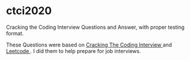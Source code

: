 # ctci2020
Cracking the Coding Interview Questions and Answer, with proper testing format. 

These Questions were based on <a href = "https://www.amazon.com/Cracking-Coding-Interview-Programming-Questions/dp/0984782850"> Cracking The Coding Interview </a> and <a href = "https://leetcode.com/"> Leetcode </a>. I did them to help prepare for job interviews.  
